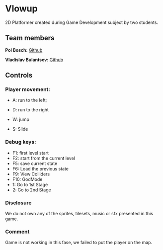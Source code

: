 # Vlowup

2D Platformer created during Game Development subject by two students.


## Team members

**Pol Bosch:** [Github](https://github.com/OhCaXulu)

**Vladislav Bulantsev:** [Github](https://github.com/vlaad96)

## Controls
### Player movement:

- A: run to the left;

- D: run to the right

- W: jump

- S: Slide

### Debug keys:
- F1: first level start
- F2: start from the current level
- F5: save current state
- F6: Load the previous state
- F9: View Colliders
- F10: GodMode
- 1: Go to 1st Stage
- 2: Go to 2nd Stage

### Disclosure

We do not own any of the sprites, tilesets, music or sfx presented in this game.

### Comment

Game is not working in this fase, we failed to put the player on the map.
